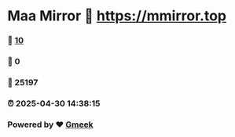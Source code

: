 # Maa Mirror :link: https://mmirror.top 
### :page_facing_up: [10](https://mmirror.top/tag.html) 
### :speech_balloon: 0 
### :hibiscus: 25197 
### :alarm_clock: 2025-04-30 14:38:15 
### Powered by :heart: [Gmeek](https://github.com/Meekdai/Gmeek)
